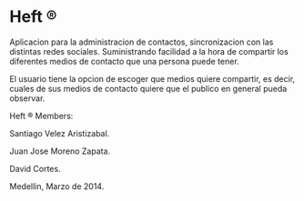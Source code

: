Heft ®
====

Aplicacion para la administracion de contactos, sincronizacion con las distintas redes sociales. Suministrando facilidad a la hora de compartir los diferentes medios de contacto que una persona puede tener.

El usuario tiene la opcion de escoger que medios quiere compartir, es decir, cuales de sus medios de contacto quiere que el publico en general pueda observar.

Heft ® Members:

Santiago Velez Aristizabal.

Juan Jose Moreno Zapata.

David Cortes.

Medellin, Marzo de 2014.

